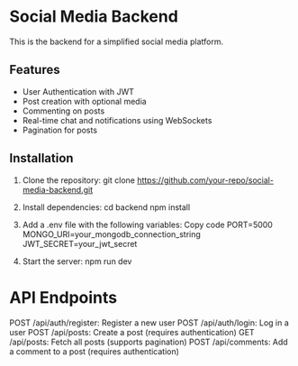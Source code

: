 # Social Media Backend

This is the backend for a simplified social media platform.

## Features
- User Authentication with JWT
- Post creation with optional media
- Commenting on posts
- Real-time chat and notifications using WebSockets
- Pagination for posts

## Installation
1. Clone the repository:
   git clone https://github.com/your-repo/social-media-backend.git


2. Install dependencies:
cd backend
npm install

3. Add a .env file with the following variables:
Copy code
PORT=5000
MONGO_URI=your_mongodb_connection_string
JWT_SECRET=your_jwt_secret

4. Start the server:
npm run dev

# API Endpoints
POST /api/auth/register: Register a new user
POST /api/auth/login: Log in a user
POST /api/posts: Create a post (requires authentication)
GET /api/posts: Fetch all posts (supports pagination)
POST /api/comments: Add a comment to a post (requires authentication)

